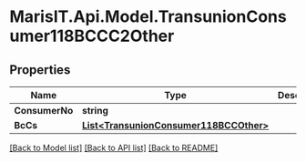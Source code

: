 
# MarisIT.Api.Model.TransunionConsumer118BCCC2Other

## Properties

Name | Type | Description | Notes
------------ | ------------- | ------------- | -------------
**ConsumerNo** | **string** |  | [optional] 
**BcCs** | [**List&lt;TransunionConsumer118BCCOther&gt;**](TransunionConsumer118BCCOther.md) |  | [optional] 

[[Back to Model list]](../README.md#documentation-for-models)
[[Back to API list]](../README.md#documentation-for-api-endpoints)
[[Back to README]](../README.md)

